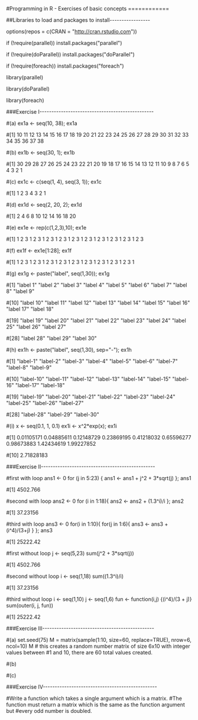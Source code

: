 #Programming in R - Exercises of basic concepts ============

##Libraries to load and packages to install-----------------

options(repos = c(CRAN = "http://cran.rstudio.com")) 

if (!require(parallel)) install.packages("parallel") 

if (!require(doParallel)) install.packages("doParallel") 

if (!require(foreach)) install.packages("foreach") 

library(parallel) 

library(doParallel) 

library(foreach)


###Exercise I------------------------------------------------

#(a) 
ex1a <- seq(10, 38); ex1a

#[1] 10 11 12 13 14 15 16 17 18 19 20 21 22 23 24 25 26 27 28 29 30 31 32 33 34 35 36 37 38


#(b) 
ex1b <- seq(30, 1); ex1b

#[1] 30 29 28 27 26 25 24 23 22 21 20 19 18 17 16 15 14 13 12 11 10  9  8  7  6  5  4  3  2  1


#(c)
ex1c <- c(seq(1, 4), seq(3, 1)); ex1c

#[1] 1 2 3 4 3 2 1


#(d)
ex1d <- seq(2, 20, 2); ex1d

#[1]  2  4  6  8 10 12 14 16 18 20


#(e)
ex1e <- rep(c(1,2,3),10); ex1e

#[1] 1 2 3 1 2 3 1 2 3 1 2 3 1 2 3 1 2 3 1 2 3 1 2 3 1 2 3 1 2 3


#(f)
ex1f <- ex1e[1:28]; ex1f

#[1] 1 2 3 1 2 3 1 2 3 1 2 3 1 2 3 1 2 3 1 2 3 1 2 3 1 2 3 1


#(g)
ex1g <- paste("label", seq(1,30)); ex1g

#[1] "label 1"  "label 2"  "label 3"  "label 4"  "label 5"  "label 6"  "label 7"  "label 8"  "label 9" 

#[10] "label 10" "label 11" "label 12" "label 13" "label 14" "label 15" "label 16" "label 17" "label 18"

#[19] "label 19" "label 20" "label 21" "label 22" "label 23" "label 24" "label 25" "label 26" "label 27"

#[28] "label 28" "label 29" "label 30"


#(h)
ex1h <- paste("label", seq(1,30), sep="-"); ex1h

#[1] "label-1"  "label-2"  "label-3"  "label-4"  "label-5"  "label-6"  "label-7"  "label-8"  "label-9" 

#[10] "label-10" "label-11" "label-12" "label-13" "label-14" "label-15" "label-16" "label-17" "label-18"

#[19] "label-19" "label-20" "label-21" "label-22" "label-23" "label-24" "label-25" "label-26" "label-27"

#[28] "label-28" "label-29" "label-30"


#(i)
x <- seq(0.1, 1, 0.1)
ex1i <- x^2*exp(x); ex1i

#[1] 0.01105171 0.04885611 0.12148729 0.23869195 0.41218032 0.65596277 0.98673883 1.42434619 1.99227852

#[10] 2.71828183


###Exercise II------------------------------------------------

#first with loop
ans1 <- 0
for (j in 5:23) {
  ans1 <- ans1 + j^2 + 3*sqrt(j)
}; ans1

#[1] 4502.766


#second with loop
ans2 <- 0
for (i in 1:18){
  ans2 <- ans2 + (1.3^i)/i
}; ans2

#[1] 37.23156


#third with loop
ans3 <- 0
for(i in 1:10){
  for(j in 1:6){
    ans3 <- ans3 + (i^4)/(3+j)
  }
}; ans3

#[1] 25222.42


#first without loop
j <- seq(5,23)
sum(j^2 + 3*sqrt(j))

#[1] 4502.766


#second without loop
i <- seq(1,18)
sum((1.3^i)/i)

#[1] 37.23156


#third without loop
i <- seq(1,10)
j <- seq(1,6)
fun <- function(i,j) {(i^4)/(3 + j)}
sum(outer(i, j, fun))

#[1] 25222.42


###Exercise III-----------------------------------------------

#(a)
set.seed(75)
M = matrix(sample(1:10, size=60, replace=TRUE), nrow=6, ncol=10)
M # this creates a random number matrix of size 6x10 with integer values between
#1 and 10, there are 60 total values created.


#(b)


#(c)


###Exercise IV------------------------------------------------

#Write a function which takes a single argument which is a matrix.
#The function must return a matrix which is the same as the function argument but
#every odd number is doubled.





